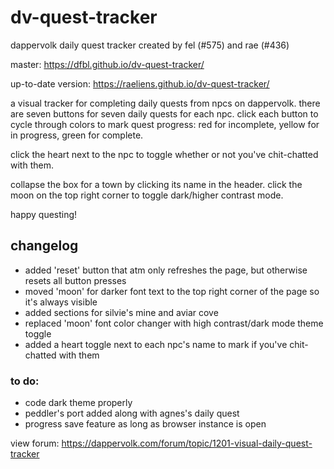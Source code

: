 # dv-quest-tracker
dappervolk daily quest tracker
created by fel (#575) and rae (#436)

master:
https://dfbl.github.io/dv-quest-tracker/


up-to-date version:
https://raeliens.github.io/dv-quest-tracker/


a visual tracker for completing daily quests from npcs on dappervolk. there are seven buttons for seven daily quests for each npc. click each button to cycle through colors to mark quest progress: red for incomplete, yellow for in progress, green for complete.

click the heart next to the npc to toggle whether or not you've chit-chatted with them.

collapse the box for a town by clicking its name in the header. click the moon on the top right corner to toggle dark/higher contrast mode.

happy questing!

## changelog
- added 'reset' button that atm only refreshes the page, but otherwise resets all button presses
- moved 'moon' for darker font text to the top right corner of the page so it's always visible
- added sections for silvie's mine and aviar cove
- replaced 'moon' font color changer with high contrast/dark mode theme toggle
- added a heart toggle next to each npc's name to mark if you've chit-chatted with them


### to do:
- code dark theme properly
- peddler's port added along with agnes's daily quest
- progress save feature as long as browser instance is open


view forum:
https://dappervolk.com/forum/topic/1201-visual-daily-quest-tracker